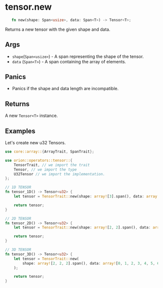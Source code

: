 # tensor.new

```rust 
   fn new(shape: Span<usize>, data: Span<T>) -> Tensor<T>;
```

Returns a new tensor with the given shape and data.

## Args

* `shape`(`Span<usize>`) - A span representing the shape of the tensor.
* `data` (`Span<T>`) - A span containing the array of elements.

## Panics

* Panics if the shape and data length are incompatible.

## Returns

A new `Tensor<T>` instance.

## Examples

Let's create new u32 Tensors.

```rust
use core::array::{ArrayTrait, SpanTrait};

use orion::operators::tensor::{
    TensorTrait, // we import the trait
    Tensor, // we import the type
    U32Tensor // we import the implementation. 
};

// 1D TENSOR
fn tensor_1D() -> Tensor<u32> {
    let tensor = TensorTrait::new(shape: array![3].span(), data: array![0, 1, 2].span());

    return tensor;
}

// 2D TENSOR
fn tensor_2D() -> Tensor<u32> {
    let tensor = TensorTrait::new(shape: array![2, 2].span(), data: array![0, 1, 2, 3].span());

    return tensor;
}

// 3D TENSOR
fn tensor_3D() -> Tensor<u32> {
    let tensor = TensorTrait::new(
        shape: array![2, 2, 2].span(), data: array![0, 1, 2, 3, 4, 5, 6, 7].span(),
    );

    return tensor;
}
```
